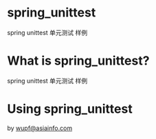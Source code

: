 # spring_unittest
spring unittest 单元测试 样例


# What is spring_unittest?

spring unittest 单元测试 样例


# Using spring_unittest

by wupf@asiainfo.com
